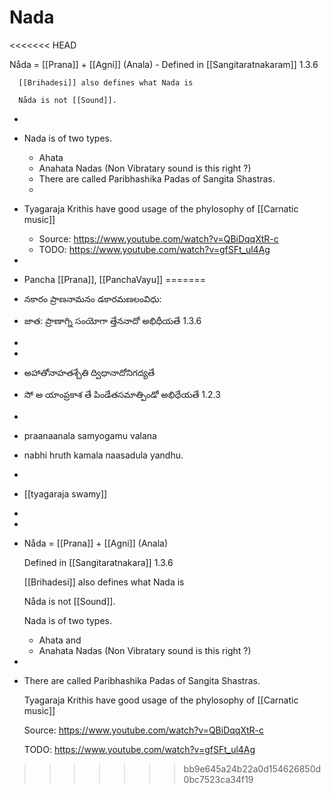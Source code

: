 # Nada
<<<<<<< HEAD

Nåda = [[Prana]] + [[Agni]] (Anala)
	- Defined in [[Sangitaratnakaram]] 1.3.6
	  
	  [[Brihadesi]] also defines what Nada is
	  
	  Nåda is not [[Sound]].
-
- Nada is of two types.
	- Ahata
	- Anahata Nadas (Non Vibratary sound is this right ?)
	- There are called Paribhashika Padas of Sangita Shastras.
	-
- Tyagaraja Krithis have good usage of the phylosophy of [[Carnatic music]]
	- Source: https://www.youtube.com/watch?v=QBiDqqXtR-c
	- TODO: https://www.youtube.com/watch?v=gfSFt_ul4Ag
-
- Pancha [[Prana]], [[PanchaVayu]]
=======
- నకారం ప్రాణనామనం డకారమణలంవిధు:
- జాత: ప్రాణాగ్ని సంయోగా త్తేననాదో అభిధీయతే 1.3.6
-
-
- అహాతోనాహతశ్చేతి  ద్విధానాదోనిగద్యతే
- సో అ యాంప్రకాశ తే పిండేతసమాత్పిండో అభిధేయతే 1.2.3
-
- praanaanala samyogamu valana
- nabhi hruth kamala naasadula yandhu.
-
- [[tyagaraja swamy]]
-
-
- Nåda = [[Prana]] + [[Agni]] (Anala)
  
  Defined in [[Sangitaratnakara]] 1.3.6
  
  [[Brihadesi]] also defines what Nada is
  
  Nåda is not [[Sound]].
  
  Nada is of two types.
	- Ahata and
	- Anahata Nadas (Non Vibratary sound is this right ?)
-
- There are called Paribhashika Padas of Sangita Shastras.
  
  Tyagaraja Krithis have good usage of the phylosophy of [[Carnatic music]]
  
  Source: https://www.youtube.com/watch?v=QBiDqqXtR-c
  
  TODO: https://www.youtube.com/watch?v=gfSFt_ul4Ag
>>>>>>> bb9e645a24b22a0d154626850d0bc7523ca34f19
